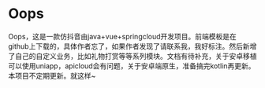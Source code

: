 # Oops
 Oops，这是一款仿抖音由java+vue+springcloud开发项目。前端模板是在github上下载的，具体作者忘了，如果作者发现了请联系我，我好标注。然后新增了自己的自定义业务，比如礼物打赏等等系列模块。文档有待补充，关于安卓移植可以使用uniapp，apicloud会有问题，关于安卓端原生，准备搞完kotlin再更新。本项目不定期更新。就这样~
